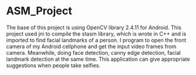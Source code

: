 # ASM_Project

The base of this project is using OpenCV library 2.4.11 for Android. This project used jni to compile the stasm library, which is wrote in C++ and is imported to find facial landmarks of a person. I program to open the front camera of my Android cellphone and get the input video frames from camera. Meanwhile, doing face detection, canny edge detection, facial landmark detection at the same time. This application can give appropriate suggestions when people take selfies.
